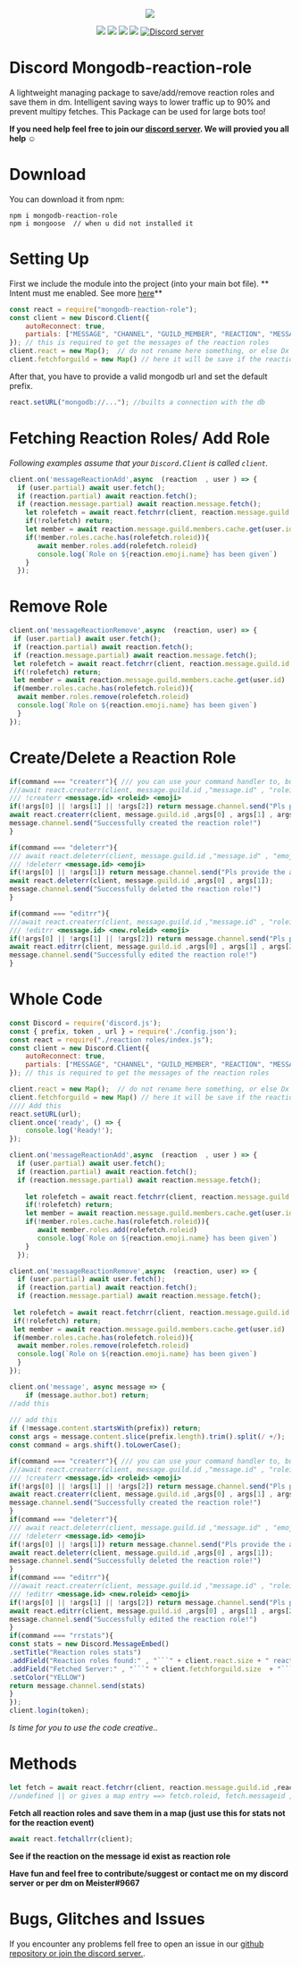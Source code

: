 <p align="center"><a href="https://nodei.co/npm/mongodb-reaction-role/"><img src="https://nodei.co/npm/mongodb-reaction-role.png"></a></p>
<p align="center"><img src="https://img.shields.io/npm/v/discord-mongodb-prefix"> <img src="https://img.shields.io/github/repo-size/meister03/mongodb-reaction-role"> <img src="https://img.shields.io/npm/l/mongodb-reaction-role"> <img src="https://img.shields.io/github/contributors/mongodb-reaction-role">  <a href="https://discord.gg/YTdNBHh"><img src="https://discordapp.com/api/guilds/697129454761410600/widget.png" alt="Discord server"/></a></p>

# Discord Mongodb-reaction-role
A lightweight managing package to save/add/remove reaction roles and save them in dm. Intelligent saving ways to lower traffic up to 90% and prevent multipy fetches. This Package can be used for large bots too!

**If you need help feel free to join our <a href="https://discord.gg/YTdNBHh ">discord server</a>. We will provied you all help ☺**
# Download
You can download it from npm:
```cli
npm i mongodb-reaction-role
npm i mongoose  // when u did not installed it
```

# Setting Up
First we include the module into the project (into your main bot file).
** Intent must me enabled. See more [here](https://cdn.discordapp.com/attachments/736254990619770981/797536603798634556/unknown.png)**
```js
const react = require("mongodb-reaction-role");
const client = new Discord.Client({
	autoReconnect: true,
	partials: ["MESSAGE", "CHANNEL", "GUILD_MEMBER", "REACTION", "MESSAGE", "USER"]
}); // this is required to get the messages of the reaction roles
client.react = new Map();  // do not rename here something, or else Dx // save all msg id, role id
client.fetchforguild = new Map() // here it will be save if the reaction roles were fetched from db
```
After that, you have to provide a valid mongodb url and set the default prefix.
```js
react.setURL("mongodb://..."); //builts a connection with the db

```

# Fetching Reaction Roles/ Add Role

*Following examples assume that your `Discord.Client` is called `client`.*

```js
client.on('messageReactionAdd',async  (reaction  , user ) => {
  if (user.partial) await user.fetch();
  if (reaction.partial) await reaction.fetch();
  if (reaction.message.partial) await reaction.message.fetch();
    let rolefetch = await react.fetchrr(client, reaction.message.guild.id ,reaction.message.id , reaction.emoji.name);
    if(!rolefetch) return;
    let member = await reaction.message.guild.members.cache.get(user.id)
    if(!member.roles.cache.has(rolefetch.roleid)){
       await member.roles.add(rolefetch.roleid)
       console.log(`Role on ${reaction.emoji.name} has been given`)
    }
  });
```
# Remove Role
```js
client.on('messageReactionRemove',async  (reaction, user) => {
 if (user.partial) await user.fetch();
 if (reaction.partial) await reaction.fetch();
 if (reaction.message.partial) await reaction.message.fetch();
 let rolefetch = await react.fetchrr(client, reaction.message.guild.id ,reaction.message.id , reaction.emoji.name);
 if(!rolefetch) return;
 let member = await reaction.message.guild.members.cache.get(user.id)
 if(member.roles.cache.has(rolefetch.roleid)){
  await member.roles.remove(rolefetch.roleid)
  console.log(`Role on ${reaction.emoji.name} has been given`)
  }
});
```
# Create/Delete a Reaction Role
```js
if(command === "createrr"){ /// you can use your command handler to, but look that you overgive the parameters client, message
///await react.createrr(client, message.guild.id ,"message.id" , "roleid" , "emoji");
/// !createrr <message.id> <roleid> <emoji>
if(!args[0] || !args[1] || !args[2]) return message.channel.send("Pls provide the arguments. ex: `!createrr <message.id> <roleid> <emoji>`")
await react.createrr(client, message.guild.id ,args[0] , args[1] , args[2], "false"); //the last field is : if the person should be dm
message.channel.send("Successfully created the reaction role!")
}
```
```js
if(command === "deleterr"){ 
/// await react.deleterr(client, message.guild.id ,"message.id" , "emoji");
/// !deleterr <message.id> <emoji> 
if(!args[0] || !args[1]) return message.channel.send("Pls provide the arguments. ex: `!deleterr <message.id> <emoji>`")
await react.deleterr(client, message.guild.id ,args[0] , args[1]);
message.channel.send("Successfully deleted the reaction role!")
}
```
```js
if(command === "editrr"){
///await react.createrr(client, message.guild.id ,"message.id" , "roleid" , "emoji");
/// !editrr <message.id> <new.roleid> <emoji>
if(!args[0] || !args[1] || !args[2]) return message.channel.send("Pls provide the arguments. ex: `!editrr <message.id> <new.roleid> <emoji>`")
await react.editrr(client, message.guild.id ,args[0] , args[1] , args[2]);
message.channel.send("Successfully edited the reaction role!")
}
```
# Whole Code
```js 
const Discord = require('discord.js');
const { prefix, token , url } = require('./config.json');
const react = require("./reaction roles/index.js");
const client = new Discord.Client({
	autoReconnect: true,
	partials: ["MESSAGE", "CHANNEL", "GUILD_MEMBER", "REACTION", "MESSAGE", "USER"]
}); // this is required to get the messages of the reaction roles

client.react = new Map();  // do not rename here something, or else Dx // save all msg id, role id
client.fetchforguild = new Map() // here it will be save if the reaction roles were fetched from db
//// Add this
react.setURL(url);
client.once('ready', () => {
    console.log('Ready!');
});

client.on('messageReactionAdd',async  (reaction  , user ) => {
  if (user.partial) await user.fetch();
  if (reaction.partial) await reaction.fetch();
  if (reaction.message.partial) await reaction.message.fetch();
  
    let rolefetch = await react.fetchrr(client, reaction.message.guild.id ,reaction.message.id , reaction.emoji.name);
    if(!rolefetch) return;
    let member = await reaction.message.guild.members.cache.get(user.id)
    if(!member.roles.cache.has(rolefetch.roleid)){
       await member.roles.add(rolefetch.roleid)
       console.log(`Role on ${reaction.emoji.name} has been given`)
    }
  });

client.on('messageReactionRemove',async  (reaction, user) => {
  if (user.partial) await user.fetch();
  if (reaction.partial) await reaction.fetch();
  if (reaction.message.partial) await reaction.message.fetch();
 
 let rolefetch = await react.fetchrr(client, reaction.message.guild.id ,reaction.message.id , reaction.emoji.name);
 if(!rolefetch) return;
 let member = await reaction.message.guild.members.cache.get(user.id)
 if(member.roles.cache.has(rolefetch.roleid)){
  await member.roles.remove(rolefetch.roleid)
  console.log(`Role on ${reaction.emoji.name} has been given`)
  }
});

client.on('message', async message => {
    if (message.author.bot) return;
//add this
 
/// add this
if (!message.content.startsWith(prefix)) return;
const args = message.content.slice(prefix.length).trim().split(/ +/);
const command = args.shift().toLowerCase();

if(command === "createrr"){ /// you can use your command handler to, but look that you overgive the parameters client, message
///await react.createrr(client, message.guild.id ,"message.id" , "roleid" , "emoji");
/// !createrr <message.id> <roleid> <emoji>
if(!args[0] || !args[1] || !args[2]) return message.channel.send("Pls provide the arguments. ex: `!createrr <message.id> <roleid> <emoji>`")
await react.createrr(client, message.guild.id ,args[0] , args[1] , args[2], "false"); /// the last field is : if the person should be dm
message.channel.send("Successfully created the reaction role!")
}
if(command === "deleterr"){ 
/// await react.deleterr(client, message.guild.id ,"message.id" , "emoji");
/// !deleterr <message.id> <emoji> 
if(!args[0] || !args[1]) return message.channel.send("Pls provide the arguments. ex: `!deleterr <message.id> <emoji>`")
await react.deleterr(client, message.guild.id ,args[0] , args[1]);
message.channel.send("Successfully deleted the reaction role!")
}
if(command === "editrr"){
///await react.createrr(client, message.guild.id ,"message.id" , "roleid" , "emoji");
/// !editrr <message.id> <new.roleid> <emoji>
if(!args[0] || !args[1] || !args[2]) return message.channel.send("Pls provide the arguments. ex: `!editrr <message.id> <new.roleid> <emoji>`")
await react.editrr(client, message.guild.id ,args[0] , args[1] , args[2]);
message.channel.send("Successfully edited the reaction role!")
}
if(command === "rrstats"){
const stats = new Discord.MessageEmbed()
.setTitle("Reaction roles stats")
.addField("Reaction roles found:" , "```" + client.react.size + " reaction roles" + "```")
.addField("Fetched Server:" , "```" + client.fetchforguild.size  + "```")
.setColor("YELLOW")
return message.channel.send(stats)
} 
});
client.login(token);
```

*Is time for you to use the code creative..*

# Methods
```js
let fetch = await react.fetchrr(client, reaction.message.guild.id ,reaction.message.id , reaction.emoji.name);
//undefined || or gives a map entry ==> fetch.roleid, fetch.messageid , fetch.reaction, fetch.guildid , fetch.dm
```
**Fetch all reaction roles and save them in a map (just use this for stats not for the reaction event)**
```js
await react.fetchallrr(client); 
```
**See if the reaction on the message id exist as reaction role**

**Have fun and feel free to contribute/suggest or contact me on my discord server or per dm on Meister#9667**

# Bugs, Glitches and Issues
If you encounter any problems fell free to open an issue in our <a href="https://github.com/meister03/mongodb-reaction-role/issues">github repository or join the discord server.</a>.
